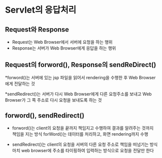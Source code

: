 # Servlet의 응답처리

## Request와 Response 
* Request는 Web Browser에서 서버에 요청을 하는 행위
* Response는 서버가 Web Browser에게 응답을 하는 행위

## Request의 forword(), Response의 sendReDirect()

*forword()는 서버에 있는 jsp 파일을 읽어서 rendering을 수행한 후 
Web Browser에게 전달하는 것

*sendRedirect()는 서버가 다시 Web Browser에게 다른 요청주소를 보내고
Web Browser가 그 쪽 주소로 다시 요청을 보내도록 하는 것

## forword(), sendRedirect()
* forword()는 client의 요청을 끝까지 책임지고 수행하여
	결과를 알려주는 것까지 책임을 지는 방식
	forWord()는 데이터를 처리하고, 화면 rendering까지 수행
	
* sendRedirect()는 client의 요청을 서버의 다른 요청 주소로
	책임을 떠넘기는 방식
	마치 web browser에 주소를 타이핑하여 입력하는 방식으로
	요청을 전달만 한다

